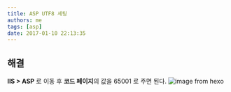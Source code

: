 ```yaml
---
title: ASP UTF8 세팅
authors: me
tags: [asp]
date: 2017-01-10 22:13:35
---
```


## 해결

**IIS > ASP** 로 이동 후 **코드 페이지**의 값을 65001 로 주면 된다.
![image from hexo](https://i.imgur.com/zTKehxW.jpg)
